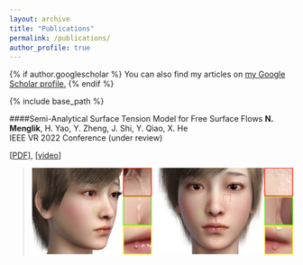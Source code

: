 ```yaml
---
layout: archive
title: "Publications"
permalink: /publications/
author_profile: true
---
```


{% if author.googlescholar %}
  You can also find my articles on <u><a href="{{author.googlescholar}}">my Google Scholar profile</a>.</u>
{% endif %}

{% include base_path %}

####Semi-Analytical Surface Tension Model for Free Surface Flows
**N. Menglik**, H. Yao, Y. Zheng, J. Shi, Y. Qiao, X. He  
IEEE VR 2022 Conference (under review)

[[PDF](http://nurshat317.github.io/files/paper1.pdf)],  [[video](http://nurshat317.github.io/videoes/PaperVideo.mp4)]
  
   
> ![Tear](/images/Tear.png)
